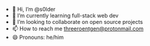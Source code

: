- 👋 Hi, I’m @s0lder
- 🌱 I’m currently learning full-stack web dev
- 💞️ I’m looking to collaborate on open source projects
- 📫 How to reach me threeroentgen@protonmail.com
- 😄 Pronouns: he/him
